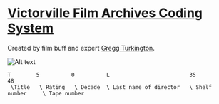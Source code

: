 # [Victorville Film Archives Coding System](http://victorvillefilmarchives.org/)

Created by film buff and expert [Gregg Turkington](https://twitter.com/greggturkington).

![Alt text](http://i.imgur.com/aAbyYcb.jpg?1)

    T        5          0          L                         35                 48
     \Title   \ Rating   \ Decade  \ Last name of director   \ Shelf number     \ Tape number
